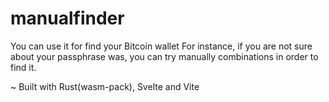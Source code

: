 # manualfinder
You can use it for find your Bitcoin wallet
For instance, if you are not sure about your passphrase was, you can try manually combinations in order to find it.

~ Built with Rust(wasm-pack), Svelte and Vite